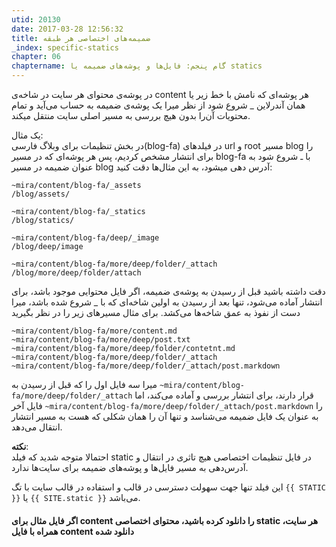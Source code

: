 ```yaml
---
utid: 20130
date: 2017-03-28 12:56:32
title: ضمیمه‌های اختصاصی هر طبقه
_index: specific-statics
chapter: 06
chaptername: گام پنجم: فایل‌ها و پوشه‌های ضمیمه یا statics
---
```

در پوشه‌ی محتوای هر سایت در شاخه‌ی content هر پوشه‌ای که نامش با خط زیر یا همان آندرلاین _ شروع شود از نظر میرا یک پوشه‌ی ضمیمه به حساب می‌آید و تمام محتویات آن‌را بدون هیچ بررسی به مسیر اصلی سایت منتقل میکند.

یک مثال:  
در بخش تنظیمات برای وبلاگ فارسی(blog-fa) در فیلدهای url و root مسیر blog را برای انتشار مشخص کردیم، پس هر پوشه‌ای که در مسیر blog-fa با ـ شروع شود به عنوان ضمیمه در مسیر blog آدرس دهی میشود، به این مثال‌ها دقت کنید:

	~mira/content/blog-fa/_assets
	/blog/assets/

	~mira/content/blog-fa/_statics
	/blog/statics/

	~mira/content/blog-fa/deep/_image
	/blog/deep/image

	~mira/content/blog-fa/more/deep/folder/_attach
	/blog/more/deep/folder/attach

دقت داشته باشید قبل از رسیدن به پوشه‌ی ضمیمه، اگر فایل محتوایی موجود باشد، برای انتشار آماده می‌شود، تنها بعد از رسیدن به اولین شاخه‌ای که با _ شروع شده باشد، میرا دست از نفوذ به عمق شاخه‌ها می‌کشد. برای مثال مسیرهای زیر را در نظر بگیرید

	~mira/content/blog-fa/more/content.md
	~mira/content/blog-fa/more/deep/post.txt
	~mira/content/blog-fa/more/deep/folder/contetnt.md
	~mira/content/blog-fa/more/deep/folder/_attach
	~mira/content/blog-fa/more/deep/folder/_attach/post.markdown

میرا سه فایل اول را که قبل از رسیدن به
`~mira/content/blog-fa/more/deep/folder/_attach`
قرار دارند، برای انتشار بررسی و آماده می‌کند، اما فایل آخر
`~mira/content/blog-fa/more/deep/folder/_attach/post.markdown`
را به عنوان یک فایل ضمیمه می‌شناسد و تنها آن را همان شکلی که هست به مسیر انتشار انتقال می‌دهد.

**نکته**:  
احتمالا متوجه شدید که فیلد static در فایل تنظیمات اختصاصی هیچ تاثری در انتقال و آدرس‌دهی به مسیر فایل‌ها و پوشه‌های ضمیمه برای سایت‌ها ندارد.

این فیلد تنها جهت سهولت دسترسی در قالب و استفاده در قالب سایت با تگ
`{{ STATIC }}`
یا
`{{ SITE.static }}`
می‌باشد.

#### اگر فایل مثال برای content را دانلود کرده باشید، محتوای اختصاصی static هر سایت، همراه با فایل content دانلود شده
